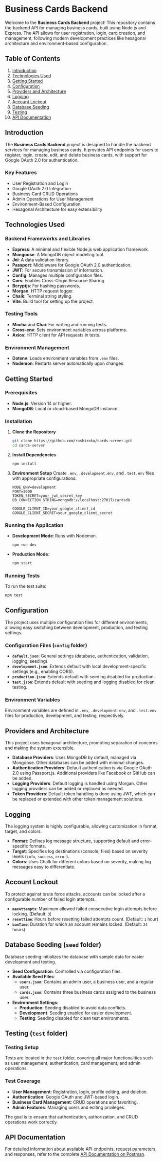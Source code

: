 # Business Cards Backend

Welcome to the **Business Cards Backend** project! This repository contains the backend API for managing business cards, built using Node.js and Express. The API allows for user registration, login, card creation, and management, following modern development practices like hexagonal architecture and environment-based configuration.

## Table of Contents

1. [Introduction](#introduction)
2. [Technologies Used](#technologies-used)
3. [Getting Started](#getting-started)
4. [Configuration](#configuration)
5. [Providers and Architecture](#providers-and-architecture)
6. [Logging](#logging)
7. [Account Lockout](#account-lockout)
8. [Database Seeding](#database-seeding)
9. [Testing](#testing)
10. [API Documentation](#api-documentation)

## Introduction

The **Business Cards Backend** project is designed to handle the backend services for managing business cards. It provides API endpoints for users to register, login, create, edit, and delete business cards, with support for Google OAuth 2.0 for authentication.

### Key Features
- User Registration and Login
- Google OAuth 2.0 Integration
- Business Card CRUD Operations
- Admin Operations for User Management
- Environment-Based Configuration
- Hexagonal Architecture for easy extensibility

## Technologies Used

### Backend Frameworks and Libraries
- **Express**: A minimal and flexible Node.js web application framework.
- **Mongoose**: A MongoDB object modeling tool.
- **Joi**: A data validation library.
- **Passport**: Middleware for Google OAuth 2.0 authentication.
- **JWT**: For secure transmission of information.
- **Config**: Manages multiple configuration files.
- **Cors**: Enables Cross-Origin Resource Sharing.
- **Bcryptjs**: For hashing passwords.
- **Morgan**: HTTP request logger.
- **Chalk**: Terminal string styling.
- **Vite**: Build tool for setting up the project.

### Testing Tools
- **Mocha** and **Chai**: For writing and running tests.
- **Cross-env**: Sets environment variables across platforms.
- **Axios**: HTTP client for API requests in tests.

### Environment Management
- **Dotenv**: Loads environment variables from `.env` files.
- **Nodemon**: Restarts server automatically upon changes.

## Getting Started

### Prerequisites
- **Node.js**: Version 14 or higher.
- **MongoDB**: Local or cloud-based MongoDB instance.

### Installation
1. **Clone the Repository**
   ```bash
   git clone https://github.com/roshiroku/cards-server.git
   cd cards-server
   ```
2. **Install Dependencies**
   ```bash
   npm install
   ```
3. **Environment Setup**
   Create `.env`, `.development.env`, and `.test.env` files with appropriate configurations:
   ```
   NODE_ENV=development
   PORT=3000
   TOKEN_SECRET=your_jwt_secret_key
   DB_CONNECTION_STRING=mongodb://localhost:27017/cardsdb

   GOOGLE_CLIENT_ID=your_google_client_id
   GOOGLE_CLIENT_SECRET=your_google_client_secret
   ```

### Running the Application
- **Development Mode**: Runs with Nodemon.
  ```bash
  npm run dev
  ```
- **Production Mode**:
  ```bash
  npm start
  ```

### Running Tests
To run the test suite:
```bash
npm test
```

## Configuration

The project uses multiple configuration files for different environments, allowing easy switching between development, production, and testing settings.

### Configuration Files (`config` folder)
- **`default.json`**: General settings (database, authentication, validation, logging, seeding).
- **`development.json`**: Extends default with local development-specific settings (e.g., enabling CORS).
- **`production.json`**: Extends default with seeding disabled for production.
- **`test.json`**: Extends default with seeding and logging disabled for clean testing.

### Environment Variables
Environment variables are defined in `.env`, `.development.env`, and `.test.env` files for production, development, and testing, respectively.

## Providers and Architecture

This project uses hexagonal architecture, promoting separation of concerns and making the system extensible.

- **Database Providers**: Uses MongoDB by default, managed via Mongoose. Other databases can be added with minimal changes.
- **Authentication Providers**: Default authentication is via Google OAuth 2.0 using Passport.js. Additional providers like Facebook or GitHub can be added.
- **Logging Providers**: Default logging is handled using Morgan. Other logging providers can be added or replaced as needed.
- **Token Providers**: Default token handling is done using JWT, which can be replaced or extended with other token management solutions.

## Logging

The logging system is highly configurable, allowing customization in format, target, and colors.

- **Format**: Defines log message structure, supporting default and error-specific formats.
- **Target**: Specifies log destinations (console, files) based on severity levels (`info`, `success`, `error`).
- **Colors**: Uses Chalk for different colors based on severity, making log messages easy to differentiate.

## Account Lockout

To protect against brute force attacks, accounts can be locked after a configurable number of failed login attempts.

- **`maxAttempts`**: Maximum allowed failed consecutive login attempts before locking. (Default: `3`)
- **`resetTime`**: Hours before resetting failed attempts count. (Default: `1` hour)
- **`banTime`**: Duration for which an account remains locked. (Default: `24` hours)

## Database Seeding (`seed` folder)

Database seeding initializes the database with sample data for easier development and testing.

- **Seed Configuration**: Controlled via configuration files.
- **Available Seed Files**:
  - **`users.json`**: Contains an admin user, a business user, and a regular user.
  - **`cards.json`**: Contains three business cards assigned to the business user.
- **Environment Settings**:
  - **Production**: Seeding disabled to avoid data conflicts.
  - **Development**: Seeding enabled for easier development.
  - **Testing**: Seeding disabled for clean test environments.

## Testing (`test` folder)

### Testing Setup
Tests are located in the `test` folder, covering all major functionalities such as user management, authentication, card management, and admin operations.

### Test Coverage
- **User Management**: Registration, login, profile editing, and deletion.
- **Authentication**: Google OAuth and JWT-based login.
- **Business Card Management**: CRUD operations and favoriting.
- **Admin Features**: Managing users and editing privileges.

The goal is to ensure that authentication, authorization, and CRUD operations work correctly.

## API Documentation

For detailed information about available API endpoints, request parameters, and responses, refer to the complete [API Documentation on Postman](https://documenter.getpostman.com/view/37787437/2sAXxWb9t3).
